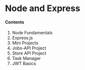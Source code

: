 # Node and Express

#### Contents

1. Node Fundamentals
2. Express.js
3. Mini Projects
4. Jobs-API Project
5. Store API Project
6. Task Manager
7. JWT Basics